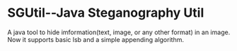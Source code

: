 # SGUtil--Java Steganography Util
A java tool to hide imformation(text, image, or any other format) in an image. 
Now it supports basic lsb and a simple appending algorithm.
